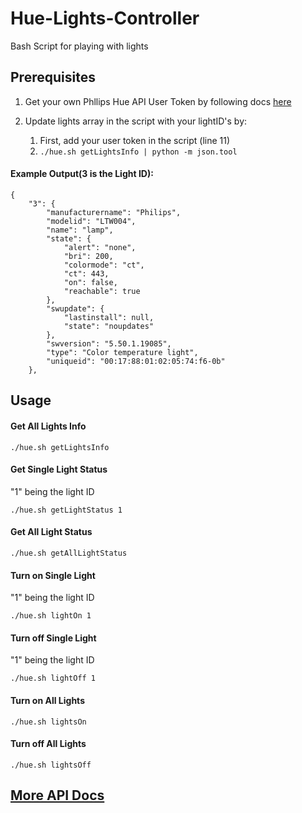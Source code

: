 # Hue-Lights-Controller
Bash Script for playing with lights

## Prerequisites
1) Get your own Phllips Hue API User Token by following docs [here](https://developers.meethue.com/documentation/getting-started)

2) Update lights array in the script with your lightID's by:
      1) First, add your user token in the script (line 11)
      2) `./hue.sh getLightsInfo | python -m json.tool`
      
#### Example Output(3 is the Light ID):

```
{
    "3": {
        "manufacturername": "Philips",
        "modelid": "LTW004",
        "name": "lamp",
        "state": {
            "alert": "none",
            "bri": 200,
            "colormode": "ct",
            "ct": 443,
            "on": false,
            "reachable": true
        },
        "swupdate": {
            "lastinstall": null,
            "state": "noupdates"
        },
        "swversion": "5.50.1.19085",
        "type": "Color temperature light",
        "uniqueid": "00:17:88:01:02:05:74:f6-0b"
    },
```

## Usage

#### Get All Lights Info

```
./hue.sh getLightsInfo
```

#### Get Single Light Status

"1" being the light ID

```
./hue.sh getLightStatus 1
```

#### Get All Light Status

```
./hue.sh getAllLightStatus
```

#### Turn on Single Light
"1" being the light ID

```
./hue.sh lightOn 1
```
#### Turn off Single Light
"1" being the light ID

```
./hue.sh lightOff 1
```

#### Turn on All Lights

```
./hue.sh lightsOn
```

#### Turn off All Lights

```
./hue.sh lightsOff
```

## [More API Docs](https://developers.meethue.com/documentation/core-concepts)
